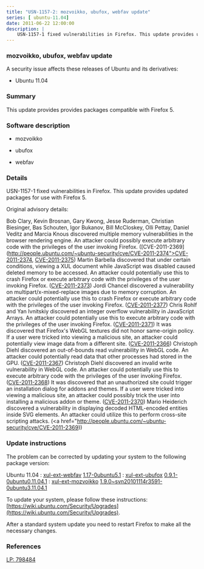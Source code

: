```yaml
---
title: "USN-1157-2: mozvoikko, ubufox, webfav update"
series: [ ubuntu-11.04]
date: 2011-06-22 12:00:00
description: |
    USN-1157-1 fixed vulnerabilities in Firefox. This update provides updated packages for use with Firefox 5.
--- 
```

 
 


### mozvoikko, ubufox, webfav update

A security issue affects these releases of Ubuntu and its derivatives:

* Ubuntu 11.04

### Summary

This update provides provides packages compatible with Firefox 5. 

### Software description

* mozvoikko 

* ubufox 

* webfav 

### Details

USN-1157-1 fixed vulnerabilities in Firefox. This update provides updated packages for use with Firefox 5.

Original advisory details:

 Bob Clary, Kevin Brosnan, Gary Kwong, Jesse Ruderman, Christian Biesinger, Bas Schouten, Igor Bukanov, Bill McCloskey, Olli Pettay, Daniel Veditz and Marcia Knous discovered multiple memory vulnerabilities in the browser rendering engine. An attacker could possibly execute arbitrary code with the privileges of the user invoking Firefox. ([CVE-2011-2369](http://people.ubuntu.com/~ubuntu-security/cve/CVE-2011-2374">CVE-2011-2374</a>, <a href="http://people.ubuntu.com/~ubuntu-security/cve/CVE-2011-2375">CVE-2011-2375</a>) Martin Barbella discovered that under certain conditions, viewing a XUL document while JavaScript was disabled caused deleted memory to be accessed. An attacker could potentially use this to crash Firefox or execute arbitrary code with the privileges of the user invoking Firefox. (<a href="http://people.ubuntu.com/~ubuntu-security/cve/CVE-2011-2373">CVE-2011-2373</a>) Jordi Chancel discovered a vulnerability on multipart/x-mixed-replace images due to memory corruption. An attacker could potentially use this to crash Firefox or execute arbitrary code with the privileges of the user invoking Firefox. (<a href="http://people.ubuntu.com/~ubuntu-security/cve/CVE-2011-2377">CVE-2011-2377</a>) Chris Rohlf and Yan Ivnitskiy discovered an integer overflow vulnerability in JavaScript Arrays. An attacker could potentially use this to execute arbitrary code with the privileges of the user invoking Firefox. (<a href="http://people.ubuntu.com/~ubuntu-security/cve/CVE-2011-2371">CVE-2011-2371</a>) It was discovered that Firefox&#39;s WebGL textures did not honor same-origin policy. If a user were tricked into viewing a malicious site, an attacker could potentially view image data from a different site. (<a href="http://people.ubuntu.com/~ubuntu-security/cve/CVE-2011-2366">CVE-2011-2366</a>) Christoph Diehl discovered an out-of-bounds read vulnerability in WebGL code. An attacker could potentially read data that other processes had stored in the GPU. (<a href="http://people.ubuntu.com/~ubuntu-security/cve/CVE-2011-2367">CVE-2011-2367</a>) Christoph Diehl discovered an invalid write vulnerability in WebGL code. An attacker could potentially use this to execute arbitrary code with the privileges of the user invoking Firefox. (<a href="http://people.ubuntu.com/~ubuntu-security/cve/CVE-2011-2368">CVE-2011-2368</a>) It was discovered that an unauthorized site could trigger an installation dialog for addons and themes. If a user were tricked into viewing a malicious site, an attacker could possibly trick the user into installing a malicious addon or theme. (<a href="http://people.ubuntu.com/~ubuntu-security/cve/CVE-2011-2370">CVE-2011-2370</a>) Mario Heiderich discovered a vulnerability in displaying decoded HTML-encoded entities inside SVG elements. An attacker could utilize this to perform cross-site scripting attacks. (<a href="http://people.ubuntu.com/~ubuntu-security/cve/CVE-2011-2369)) 

### Update instructions

The problem can be corrected by updating your system to the following package version:

Ubuntu 11.04
 : [xul-ext-webfav](https://launchpad.net/ubuntu/+source/webfav) <span> [1.17-0ubuntu5.1](https://launchpad.net/ubuntu/+source/webfav/1.17-0ubuntu5.1) </span> 
 : [xul-ext-ubufox](https://launchpad.net/ubuntu/+source/ubufox) <span> [0.9.1-0ubuntu0.11.04.1](https://launchpad.net/ubuntu/+source/ubufox/0.9.1-0ubuntu0.11.04.1) </span> 
 : [xul-ext-mozvoikko](https://launchpad.net/ubuntu/+source/mozvoikko) <span> [1.9.0~svn20101114r3591-0ubuntu3.11.04.1](https://launchpad.net/ubuntu/+source/mozvoikko/1.9.0~svn20101114r3591-0ubuntu3.11.04.1) </span> 

To update your system, please follow these instructions: [https://wiki.ubuntu.com/Security/Upgrades](https://wiki.ubuntu.com/Security/Upgrades).

After a standard system update you need to restart Firefox to make all the necessary changes. 

### References

 
 [LP: 798484](https://launchpad.net/bugs/798484)
 

